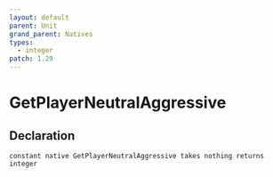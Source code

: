 ```yaml
---
layout: default
parent: Unit
grand_parent: Natives
types:
  - integer
patch: 1.29
---
```


# GetPlayerNeutralAggressive

## Declaration

```
constant native GetPlayerNeutralAggressive takes nothing returns integer
```